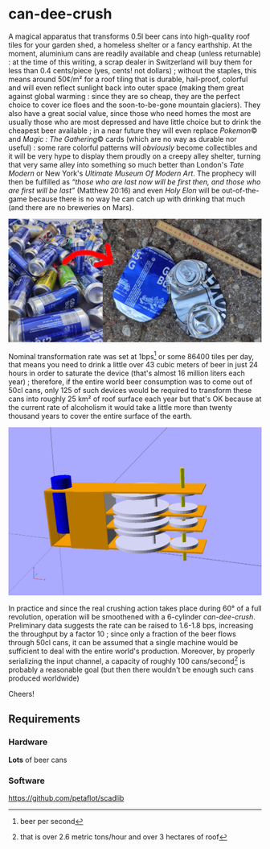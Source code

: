 # can-dee-crush

A magical apparatus that transforms 0.5l beer cans into high-quality roof tiles
for your garden shed, a homeless shelter or a fancy earthship. At the moment,
aluminium cans are readily available and cheap (unless returnable) : at the
time of this writing, a scrap dealer in Switzerland will buy them for less than
0.4 cents/piece (yes, cents! not dollars) ; without the staples, this means
around 50¢/m² for a roof tiling that is durable, hail-proof, colorful and will
even reflect sunlight back into outer space (making them great against global
warming : since they are so cheap, they are the perfect choice to cover ice
floes and the soon-to-be-gone mountain glaciers). They also have a great social
value, since those who need homes the most are usually those who are most
depressed and have little choice but to drink the cheapest beer available ; in
a near future they will even replace *Pokemon*© and *Magic : The Gathering*©
cards (which are no way as durable nor useful) : some rare colorful patterns
will *obviously* become collectibles and it will be very hype to display them
proudly on a creepy alley shelter, turning that very same alley into something
so much better than London's *Tate Modern* or New York's *Ultimate Museum Of
Modern Art*. The prophecy will then be fulfilled as *“those who are last now
will be first then, and those who are first will be last”* (Matthew 20:16) and
even *Holy Elon* will be out-of-the-game because there is no way he can catch
up with drinking that much (and there are no breweries on Mars).

![before-after](cans.jpg)

Nominal transformation rate was set at 1bps[^bps] or some 86400 tiles per day,
that means you need to drink a little over 43 cubic meters of beer in just 24
hours in order to saturate the device (that's almost 16 million liters each
year) ; therefore, if the entire world beer consumption was to come out of 50cl
cans, only 125 of such devices would be required to transform these cans into
roughly 25 km² of roof surface each year but that's OK because at the current
rate of alcoholism it would take a little more than twenty thousand years to
cover the entire surface of the earth.

![can-dee-crush](can-dee-crush.png)

In practice and since the real crushing action takes place during 60° of a full
revolution, operation will be smoothened with a 6-cylinder *can-dee-crush*.
Preliminary data suggests the rate can be raised to 1.6-1.8 bps, increasing the
throughput by a factor 10 ; since only a fraction of the beer flows through
50cl cans, it can be assumed that a single machine would be sufficient to deal
with the entire world's production. Moreover, by properly serializing the input
channel, a capacity of roughly 100 cans/second[^100] is probably a reasonable
goal (but then there wouldn't be enough such cans produced worldwide)


Cheers!

[^bps]: beer per second
[^100]: that is over 2.6 metric tons/hour and over 3 hectares of roof

## Requirements

### Hardware

**Lots** of beer cans


### Software

https://github.com/petaflot/scadlib
